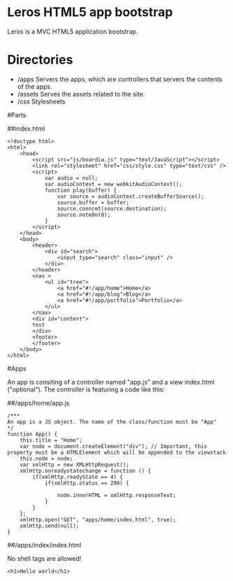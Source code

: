 # Leros HTML5 app bootstrap
Leros is a MVC HTML5 application bootstrap.

# Directories
 * /apps Servers the apps, which are controllers that servers the contents of the apps.
 * /assets Serves the assets related to the site.
 * /css Stylesheets
 
#Parts
 
##index.html 

	<!doctype html>
	<html>
		<head>
			<script src="js/boardia.js" type="text/JavaScript"></script>
			<link rel="stylesheet" href="css/style.css" type="text/css" />
			<script>
				var audio = null;
				var audioContext = new webkitAudioContext();
				function play(buffer) {
					var source = audioContext.createBufferSource();
					source.buffer = buffer;
					source.conncet(source.destination);
					source.noteOn(0);
				}
			</script>
		</head>
		<body>
			<header>
				<div id="search">
					<input type="search" class="input" />
				</div>
			</header>
			<nav >
				<ul id="tree">
					<a href="#!/app/home">Home</a>
					<a href="#!/app/blog">Blog</a>
					<a href="#!/app/portfolio">Portfolio</a>
				</ul>
			</nav>
			<div id="content">
			test
			</div>
			<footer>
			</footer>
		</body>
	</html>

#Apps

An app is consiting of a controller named "app.js" and a view index.html ("optional"). The controller is featuring a code like this:

##/apps/home/app.js

	/***
	An app is a JS object. The name of the class/function must be "App"
	*/
	function App() {
		this.title = "Home";
		var node = document.createElement("div"); // Important, this property must be a HTMLElement which will be appended to the viewstack
		this.node = node;
		var xmlHttp = new XMLHttpRequest();
		xmlHttp.onreadystatechange = function () {
			if(xmlHttp.readyState == 4) {
				if(xmlHttp.status == 200) {
				
					node.innerHTML = xmlHttp.responseText;
				}
			}
		};
		xmlHttp.open("GET", "apps/home/index.html", true);
		xmlHttp.send(null);
	}
				
##/apps/index/index.html

No shell tags are allowed!

	<h1>Hello world</h1>
				
